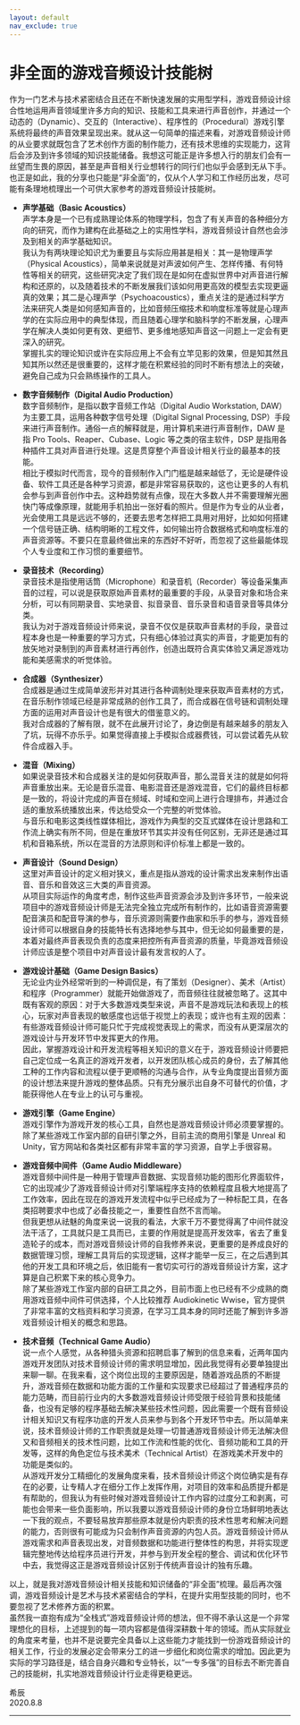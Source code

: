 ```yaml
---
layout: default
nav_exclude: true
---
```


# 非全面的游戏音频设计技能树

作为一门艺术与技术紧密结合且还在不断快速发展的实用型学科，游戏音频设计综合性地运用声音领域里许多方向的知识、技能和工具来进行声音创作，并通过一个动态的（Dynamic）、交互的（Interactive）、程序性的（Procedural）游戏引擎系统将最终的声音效果呈现出来。就从这一句简单的描述来看，对游戏音频设计师的从业要求就既包含了艺术创作方面的制作能力，还有技术思维的实现能力，这背后会涉及到许多领域的知识技能储备。我想这可能正是许多想入行的朋友们会有一丝望而生畏的原因，甚至是声音相关行业想转行的同行们也似乎会感到无从下手。也正是如此，我的分享也只能是“非全面”的，仅从个人学习和工作经历出发，尽可能有条理地梳理出一个可供大家参考的游戏音频设计技能树。

* **声学基础（Basic Acoustics）**  
声学本身是一个已有成熟理论体系的物理学科，包含了有关声音的各种细分方向的研究，而作为建构在此基础之上的实用性学科，游戏音频设计自然也会涉及到相关的声学基础知识。  
我认为有两块理论知识尤为重要且与实际应用甚是相关：其一是物理声学（Physical Acoustics），简单来说就是对声波如何产生、怎样传播、有何特性等相关的研究，这些研究决定了我们现在是如何在虚拟世界中对声音进行解构和还原的，以及随着技术的不断发展我们该如何用更高效的模型去实现更逼真的效果；其二是心理声学（Psychoacoustics），重点关注的是通过科学方法来研究人类是如何感知声音的，比如音频压缩技术和响度标准等就是心理声学的在实际应用中的典型体现，而且随着心理学和脑科学的不断发展，心理声学在解决人类如何更有效、更细节、更多维地感知声音这一问题上一定会有更深入的研究。  
掌握扎实的理论知识或许在实际应用上不会有立竿见影的效果，但是知其然且知其所以然还是很重要的，这样才能在积累经验的同时不断有想法上的突破，避免自己成为只会熟练操作的工具人。

* **数字音频制作（Digital Audio Production）**  
数字音频制作，是指以数字音频工作站（Digital Audio Workstation, DAW）为主要工具，运用各种数字信号处理（Digital Signal Processing, DSP）手段来进行声音制作。通俗一点的解释就是，用计算机来进行声音制作，DAW 是指 Pro Tools、Reaper、Cubase、Logic 等之类的宿主软件，DSP 是指用各种插件工具对声音进行处理。这是贯穿整个声音设计相关行业的最基本的技能。  
相比于模拟时代而言，现今的音频制作入门门槛是越来越低了，无论是硬件设备、软件工具还是各种学习资源，都是非常容易获取的，这也让更多的人有机会参与到声音创作中去。这种趋势就有点像，现在大多数人并不需要理解光圈快门等成像原理，就能用手机拍出一张好看的照片。但是作为专业的从业者，光会使用工具是远远不够的，还要去思考怎样把工具用对用好，比如如何搭建一个信号链正确、结构明晰的工程文件，如何输出符合数据格式和响度标准的声音资源等。不要只在意最终做出来的东西好不好听，而忽视了这些最能体现个人专业度和工作习惯的重要细节。

* **录音技术（Recording）**  
录音技术是指使用话筒（Microphone）和录音机（Recorder）等设备采集声音的过程，可以说是获取原始声音素材的最重要的手段，从录音对象和场合来分析，可以有同期录音、实地录音、拟音录音、音乐录音和语音录音等具体分类。  
我认为对于游戏音频设计师来说，录音不仅仅是获取声音素材的手段，录音过程本身也是一种重要的学习方式，只有细心体验过真实的声音，才能更加有的放矢地对录制到的声音素材进行再创作，创造出既符合真实体验又满足游戏功能和美感需求的听觉体验。

* **合成器（Synthesizer）**  
合成器是通过生成简单波形并对其进行各种调制处理来获取声音素材的方式，在音乐制作领域已经是非常成熟的创作工具了，而合成器在信号链和调制处理方面的运用对声音设计也是有很大的借鉴意义的。  
我对合成器的了解有限，就不在此展开讨论了，身边倒是有越来越多的朋友入了坑，玩得不亦乐乎。如果觉得直接上手模拟合成器费钱，可以尝试着先从软件合成器入手。

* **混音（Mixing）**  
如果说录音技术和合成器关注的是如何获取声音，那么混音关注的就是如何将声音重放出来。无论是音乐混音、电影混音还是游戏混音，它们的最终目标都是一致的，将设计完成的声音在频域、时域和空间上进行合理排布，并通过合适的重放系统播放出来，传达给受众一个完整的听觉体验。  
与音乐和电影这类线性媒体相比，游戏作为典型的交互式媒体在设计思路和工作流上确实有所不同，但是在重放环节其实并没有任何区别，无非还是通过耳机和音箱系统，所以在混音的方法原则和评价标准上都是一致的。

* **声音设计（Sound Design）**  
这里对声音设计的定义相对狭义，重点是指从游戏的设计需求出发来制作出语音、音乐和音效这三大类的声音资源。  
从项目实际运作的角度考虑，制作这些声音资源会涉及到许多环节，一般来说项目中的游戏音频设计师是无法完全独立完成所有制作的，比如语音资源需要配音演员和配音导演的参与，音乐资源则需要作曲家和乐手的参与，游戏音频设计师可以根据自身的技能特长有选择地参与其中，但无论如何最重要的是，本着对最终声音表现负责的态度来把控所有声音资源的质量，毕竟游戏音频设计师应该是整个项目中对声音设计最有发言权的人了。

* **游戏设计基础（Game Design Basics）**  
无论业内业外经常听到的一种调侃是，有了策划（Designer）、美术（Artist）和程序（Programmer）就能开始做游戏了，而音频往往就被忽略了。这其中既有客观的原因：对于大多数游戏类型来说，声音不是游戏玩法和表现上的核心，玩家对声音表现的敏感度也远低于视觉上的表现；或许也有主观的因素：有些游戏音频设计师可能只忙于完成视觉表现上的需求，而没有从更深层次的游戏设计与开发环节中发挥更大的作用。  
因此，掌握游戏设计和开发流程等相关知识的意义在于，游戏音频设计师要把自己定位成一名真正的游戏开发者，以开发团队核心成员的身份，去了解其他工种的工作内容和流程以便于更顺畅的沟通与合作，从专业角度提出音频方面的设计想法来提升游戏的整体品质。只有充分展示出自身不可替代的价值，才能获得他人在专业上的认可与重视。

* **游戏引擎（Game Engine）**  
游戏引擎作为游戏开发的核心工具，自然也是游戏音频设计师必须要掌握的。除了某些游戏工作室内部的自研引擎之外，目前主流的商用引擎是 Unreal 和 Unity，官方网站和各类社区都有非常丰富的学习资源，自学上手很容易。

* **游戏音频中间件（Game Audio Middleware）**  
游戏音频中间件是一种用于管理声音数据、实现音频功能的图形化界面软件，它的出现减少了游戏音频设计师对引擎端程序支持的依赖程度且极大地提高了工作效率，因此在现在的游戏开发流程中似乎已经成为了一种标配工具，在各类招聘要求中也成了必备技能之一，重要性自然不言而喻。  
但我更想从祛魅的角度来说一说我的看法，大家千万不要觉得离了中间件就没法干活了，工具就只是工具而已，主要的作用就是提高开发效率，省去了重复造轮子的成本，而对游戏音频设计师的自我修养来说，更重要的是养成良好的数据管理习惯，理解工具背后的实现逻辑，这样才能举一反三，在之后遇到其他的开发工具和环境之后，依旧能有一套切实可行的游戏音频设计方案，这才算是自己积累下来的核心竞争力。  
除了某些游戏工作室内部的自研工具之外，目前市面上也已经有不少成熟的商用游戏音频中间件可供选择，个人比较推荐 Audiokinetic Wwise，官方提供了非常丰富的文档资料和学习资源，在学习工具本身的同时还能了解到许多游戏音频设计相关的概念和思路。

* **技术音频（Technical Game Audio）**  
说一点个人感觉，从各种猎头资源和招聘启事了解到的信息来看，近两年国内游戏开发团队对技术音频设计师的需求明显增加，因此我觉得有必要单独提出来聊一聊。在我来看，这个岗位出现的主要原因是，随着游戏品质的不断提升，游戏音频在数据和功能方面的工作量和实现要求已经超过了普通程序员的能力范畴，而目前行业内的大多数游戏音频设计师受限于经验背景和技能储备，也没有足够的程序基础去解决某些技术性问题，因此需要一个既有音频设计相关知识又有程序功底的开发人员来参与到各个开发环节中去。所以简单来说，技术音频设计师的工作职责就是处理一切普通游戏音频设计师无法解决但又和音频相关的技术性问题，比如工作流和性能的优化、音频功能和工具的开发等，这样的角色定位与技术美术（Technical Artist）在游戏美术开发中的功能是类似的。  
从游戏开发分工精细化的发展角度来看，技术音频设计师这个岗位确实是有存在的必要，让专精人才在细分工作上发挥作用，对项目的效率和品质提升都是有帮助的，但我认为有些时候对游戏音频设计工作内容的过度分工和剥离，可能也会带来一些负面影响，所以我要以游戏音频设计师的身份立场鲜明地表达一下我的观点，不要轻易放弃那些原本就是份内职责的技术性思考和解决问题的能力，否则很有可能成为只会制作声音资源的内包人员。游戏音频设计师从游戏需求和声音表现出发，对音频数据和功能进行整体性的构思，并将实现逻辑完整地传达给程序员进行开发，并参与到开发全程的整合、调试和优化环节中去，我觉得这正是游戏音频设计区别于传统声音设计的独有乐趣。

以上，就是我对游戏音频设计相关技能和知识储备的“非全面”梳理。最后再次强调，游戏音频设计是艺术与技术紧密结合的学科，在提升实用型技能的同时，也不要忽视了艺术修养方面的积累。  
虽然我一直抱有成为“全栈式”游戏音频设计师的想法，但不得不承认这是一个非常理想化的目标，上述提到的每一项内容都是值得深耕数十年的领域。而从实际就业的角度来考量，也并不是说要完全具备以上这些能力才能找到一份游戏音频设计的相关工作，行业的发展必定会带来分工的进一步细化和岗位需求的增加。因此更为实际的学习路径是，结合自身兴趣和专业特长，以“一专多强”的目标去不断完善自己的技能树，扎实地游戏音频设计行业走得更稳更远。

希辰  
2020.8.8

***